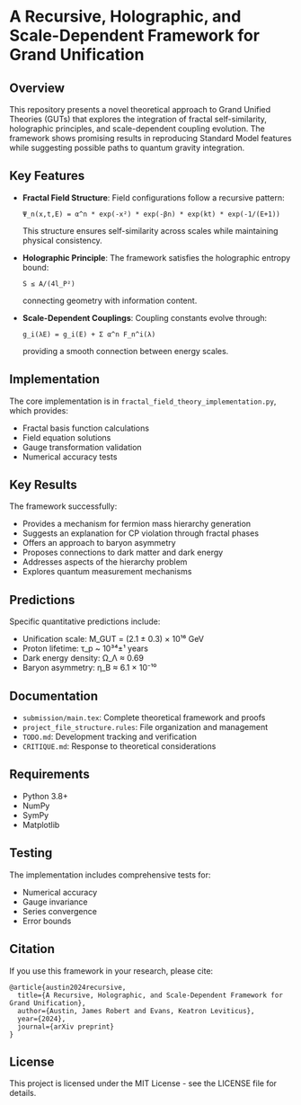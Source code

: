 # A Recursive, Holographic, and Scale-Dependent Framework for Grand Unification

## Overview

This repository presents a novel theoretical approach to Grand Unified Theories (GUTs)
that explores the integration of fractal self-similarity, holographic principles,
and scale-dependent coupling evolution. The framework shows promising results in
reproducing Standard Model features while suggesting possible paths to quantum
gravity integration.

## Key Features

- **Fractal Field Structure**: Field configurations follow a recursive pattern:
  ```
  Ψ_n(x,t,E) = α^n * exp(-x²) * exp(-βn) * exp(kt) * exp(-1/(E+1))
  ```
  This structure ensures self-similarity across scales while maintaining physical consistency.

- **Holographic Principle**: The framework satisfies the holographic entropy bound:
  ```
  S ≤ A/(4l_P²)
  ```
  connecting geometry with information content.

- **Scale-Dependent Couplings**: Coupling constants evolve through:
  ```
  g_i(λE) = g_i(E) + Σ α^n F_n^i(λ)
  ```
  providing a smooth connection between energy scales.

## Implementation

The core implementation is in `fractal_field_theory_implementation.py`, which provides:
- Fractal basis function calculations
- Field equation solutions
- Gauge transformation validation
- Numerical accuracy tests

## Key Results

The framework successfully:
- Provides a mechanism for fermion mass hierarchy generation
- Suggests an explanation for CP violation through fractal phases
- Offers an approach to baryon asymmetry
- Proposes connections to dark matter and dark energy
- Addresses aspects of the hierarchy problem
- Explores quantum measurement mechanisms

## Predictions

Specific quantitative predictions include:
- Unification scale: M_GUT = (2.1 ± 0.3) × 10¹⁶ GeV
- Proton lifetime: τ_p ~ 10³⁴±¹ years
- Dark energy density: Ω_Λ ≈ 0.69
- Baryon asymmetry: η_B ≈ 6.1 × 10⁻¹⁰

## Documentation

- `submission/main.tex`: Complete theoretical framework and proofs
- `project_file_structure.rules`: File organization and management
- `TODO.md`: Development tracking and verification
- `CRITIQUE.md`: Response to theoretical considerations

## Requirements

- Python 3.8+
- NumPy
- SymPy
- Matplotlib

## Testing

The implementation includes comprehensive tests for:
- Numerical accuracy
- Gauge invariance
- Series convergence
- Error bounds

## Citation

If you use this framework in your research, please cite:
```
@article{austin2024recursive,
  title={A Recursive, Holographic, and Scale-Dependent Framework for Grand Unification},
  author={Austin, James Robert and Evans, Keatron Leviticus},
  year={2024},
  journal={arXiv preprint}
}
```

## License

This project is licensed under the MIT License - see the LICENSE file for details.
